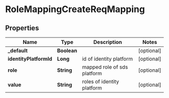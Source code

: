 # RoleMappingCreateReqMapping

## Properties
Name | Type | Description | Notes
------------ | ------------- | ------------- | -------------
**_default** | **Boolean** |  |  [optional]
**identityPlatformId** | **Long** | id of identity platform |  [optional]
**role** | **String** | mapped role of sds platform |  [optional]
**value** | **String** | roles of identity platform |  [optional]
